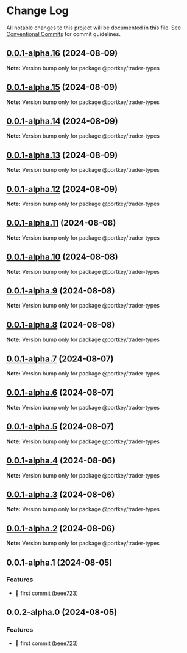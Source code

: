# Change Log

All notable changes to this project will be documented in this file.
See [Conventional Commits](https://conventionalcommits.org) for commit guidelines.

## [0.0.1-alpha.16](https://github.com/Portkey-Wallet/portkey-trader/compare/v0.0.1-alpha.15...v0.0.1-alpha.16) (2024-08-09)

**Note:** Version bump only for package @portkey/trader-types

## [0.0.1-alpha.15](https://github.com/Portkey-Wallet/portkey-trader/compare/v0.0.1-alpha.14...v0.0.1-alpha.15) (2024-08-09)

**Note:** Version bump only for package @portkey/trader-types

## [0.0.1-alpha.14](https://github.com/Portkey-Wallet/portkey-trader/compare/v0.0.1-alpha.13...v0.0.1-alpha.14) (2024-08-09)

**Note:** Version bump only for package @portkey/trader-types

## [0.0.1-alpha.13](https://github.com/Portkey-Wallet/portkey-trader/compare/v0.0.1-alpha.12...v0.0.1-alpha.13) (2024-08-09)

**Note:** Version bump only for package @portkey/trader-types

## [0.0.1-alpha.12](https://github.com/Portkey-Wallet/portkey-trader/compare/v0.0.1-alpha.11...v0.0.1-alpha.12) (2024-08-09)

**Note:** Version bump only for package @portkey/trader-types

## [0.0.1-alpha.11](https://github.com/Portkey-Wallet/portkey-trader/compare/v0.0.1-alpha.10...v0.0.1-alpha.11) (2024-08-08)

**Note:** Version bump only for package @portkey/trader-types

## [0.0.1-alpha.10](https://github.com/Portkey-Wallet/portkey-trader/compare/v0.0.1-alpha.9...v0.0.1-alpha.10) (2024-08-08)

**Note:** Version bump only for package @portkey/trader-types

## [0.0.1-alpha.9](https://github.com/Portkey-Wallet/portkey-trader/compare/v0.0.1-alpha.8...v0.0.1-alpha.9) (2024-08-08)

**Note:** Version bump only for package @portkey/trader-types

## [0.0.1-alpha.8](https://github.com/Portkey-Wallet/portkey-trader/compare/v0.0.1-alpha.7...v0.0.1-alpha.8) (2024-08-08)

**Note:** Version bump only for package @portkey/trader-types

## [0.0.1-alpha.7](https://github.com/Portkey-Wallet/portkey-trader/compare/v0.0.1-alpha.6...v0.0.1-alpha.7) (2024-08-07)

**Note:** Version bump only for package @portkey/trader-types

## [0.0.1-alpha.6](https://github.com/Portkey-Wallet/portkey-trader/compare/v0.0.1-alpha.5...v0.0.1-alpha.6) (2024-08-07)

**Note:** Version bump only for package @portkey/trader-types

## [0.0.1-alpha.5](https://github.com/Portkey-Wallet/portkey-trader/compare/v0.0.1-alpha.4...v0.0.1-alpha.5) (2024-08-07)

**Note:** Version bump only for package @portkey/trader-types

## [0.0.1-alpha.4](https://github.com/Portkey-Wallet/portkey-trader/compare/v0.0.1-alpha.3...v0.0.1-alpha.4) (2024-08-06)

**Note:** Version bump only for package @portkey/trader-types

## [0.0.1-alpha.3](https://github.com/Portkey-Wallet/portkey-trader/compare/v0.0.1-alpha.2...v0.0.1-alpha.3) (2024-08-06)

**Note:** Version bump only for package @portkey/trader-types

## [0.0.1-alpha.2](https://github.com/Portkey-Wallet/portkey-trader/compare/v0.0.1-alpha.1...v0.0.1-alpha.2) (2024-08-06)

**Note:** Version bump only for package @portkey/trader-types

## 0.0.1-alpha.1 (2024-08-05)

### Features

- 🎸 first commit ([beee723](https://github.com/Portkey-Wallet/portkey-trader/commit/beee7233c296336ad32bb3ff5f3d7f01013aa57c))

## 0.0.2-alpha.0 (2024-08-05)

### Features

- 🎸 first commit ([beee723](https://github.com/Portkey-Wallet/portkey-trader/commit/beee7233c296336ad32bb3ff5f3d7f01013aa57c))
